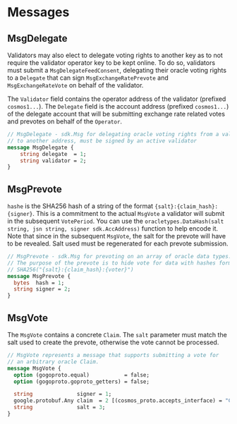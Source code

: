 <!--
order: 3
-->

# Messages

## MsgDelegate

Validators may also elect to delegate voting rights to another key as to not require the validator operator key to be kept online. To do so, validators must submit a `MsgDelegateFeedConsent`, delegating their oracle voting rights to a `Delegate` that can sign `MsgExchangeRatePrevote` and `MsgExchangeRateVote` on behalf of the validator.

The `Validator` field contains the operator address of the validator (prefixed `cosmos1...`). The `Delegate` field is the account address (prefixed `cosmos1...`) of the delegate account that will be submitting exchange rate related votes and prevotes on behalf of the `Operator`.

```protobuf
// MsgDelegate - sdk.Msg for delegating oracle voting rights from a validator
// to another address, must be signed by an active validator
message MsgDelegate {
    string delegate  = 1;
    string validator = 2;
}
```

## MsgPrevote

`hashe` is the SHA256 hash of a string of the format `{salt}:{claim_hash}:{signer}`. This is a commitment to the actual `MsgVote` a validator will submit in the subsequent `VotePeriod`. You can use the `oracletypes.DataHash(salt string, jsn string, signer sdk.AccAddress)` function to help encode it. Note that since in the subsequent `MsgVote`, the salt for the prevote will have to be revealed. Salt used must be regenerated for each prevote submission.

```protobuf
// MsgPrevote - sdk.Msg for prevoting on an array of oracle data types.
// The purpose of the prevote is to hide vote for data with hashes formatted as hex string:
// SHA256("{salt}:{claim_hash}:{voter}")
message MsgPrevote {
  bytes  hash = 1;
  string signer = 2;
}
```

## MsgVote

The `MsgVote` contains a concrete `Claim`. The `salt` parameter must match the salt used to create the prevote, otherwise the vote cannot be processed.

```protobuf
// MsgVote represents a message that supports submitting a vote for
// an arbitrary oracle Claim.
message MsgVote {
  option (gogoproto.equal)           = false;
  option (gogoproto.goproto_getters) = false;

  string              signer = 1;
  google.protobuf.Any claim  = 2 [(cosmos_proto.accepts_interface) = "Claim"];
  string              salt = 3;
}
```
